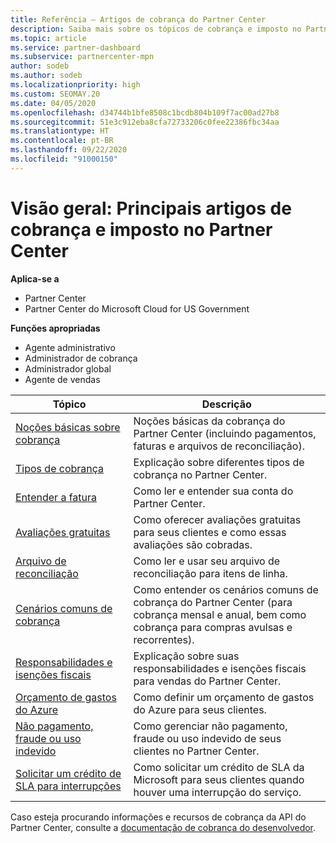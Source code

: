 ```yaml
---
title: Referência – Artigos de cobrança do Partner Center
description: Saiba mais sobre os tópicos de cobrança e imposto no Partner Center. As informações abrangem recursos de cobrança, faturas, cobrança do CSP e impostos.
ms.topic: article
ms.service: partner-dashboard
ms.subservice: partnercenter-mpn
author: sodeb
ms.author: sodeb
ms.localizationpriority: high
ms.custom: SEOMAY.20
ms.date: 04/05/2020
ms.openlocfilehash: d34744b1bfe8508c1bcdb804b109f7ac00ad27b8
ms.sourcegitcommit: 51e3c912eba8cfa72733206c0fee22386fbc34aa
ms.translationtype: HT
ms.contentlocale: pt-BR
ms.lasthandoff: 09/22/2020
ms.locfileid: "91000150"
---
```

# <a name="overview-main-billing-and-tax-articles-in-partner-center"></a>Visão geral: Principais artigos de cobrança e imposto no Partner Center

**Aplica-se a**

- Partner Center
- Partner Center do Microsoft Cloud for US Government

**Funções apropriadas**

- Agente administrativo
- Administrador de cobrança
- Administrador global
- Agente de vendas

| Tópico | Descrição |
| ----- | ----------- |
| [Noções básicas sobre cobrança](billing-basics.md) | Noções básicas da cobrança do Partner Center (incluindo pagamentos, faturas e arquivos de reconciliação). |
| [Tipos de cobrança](billing-different-types.md) | Explicação sobre diferentes tipos de cobrança no Partner Center. |
| [Entender a fatura](read-your-bill.md) | Como ler e entender sua conta do Partner Center. |
| [Avaliações gratuitas](offer-your-customers-trials-of-microsoft-products.md) | Como oferecer avaliações gratuitas para seus clientes e como essas avaliações são cobradas. |
| [Arquivo de reconciliação](use-the-reconciliation-files.md) | Como ler e usar seu arquivo de reconciliação para itens de linha. |
| [Cenários comuns de cobrança](common-billing-scenarios.md) | Como entender os cenários comuns de cobrança do Partner Center (para cobrança mensal e anual, bem como cobrança para compras avulsas e recorrentes). |
| [Responsabilidades e isenções fiscais](tax-and-tax-exemptions.md) | Explicação sobre suas responsabilidades e isenções fiscais para vendas do Partner Center. |
| [Orçamento de gastos do Azure](set-an-azure-spending-budget-for-your-customers.md) | Como definir um orçamento de gastos do Azure para seus clientes. |
| [Não pagamento, fraude ou uso indevido](non-payment-fraud-misuse.md) | Como gerenciar não pagamento, fraude ou uso indevido de seus clientes no Partner Center. |
| [Solicitar um crédito de SLA para interrupções](request-credit.md) | Como solicitar um crédito de SLA da Microsoft para seus clientes quando houver uma interrupção do serviço. |

Caso esteja procurando informações e recursos de cobrança da API do Partner Center, consulte a [documentação de cobrança do desenvolvedor](/partner-center/develop/manage-billing).